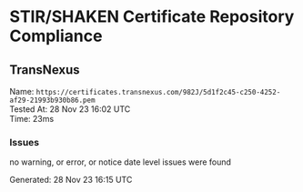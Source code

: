 # STIR/SHAKEN Certificate Repository Compliance

## TransNexus

Name: `https://certificates.transnexus.com/982J/5d1f2c45-c250-4252-af29-21993b930b86.pem`\
Tested At: 28 Nov 23 16:02 UTC\
Time: 23ms

### Issues

no warning, or error, or notice date level issues were found

Generated: 28 Nov 23 16:15 UTC
